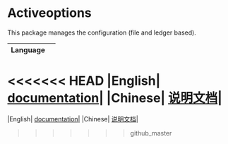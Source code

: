 # Activeoptions

This package manages the configuration (file and ledger based).

|Language| |
|--------|-|
<<<<<<< HEAD
|English| [documentation](https://github.com/activeledger/activeledger/docs/en-gb/configuration.md)|
|Chinese| [说明文档](https://github.com/activeledger/activeledger/docs/zh-cn/configuration.md)|
=======
|English| [documentation](https://github.com/activeledger/activeledger/blob/master/docs//en-gb/configuration.md)|
|Chinese| [说明文档](https://github.com/activeledger/activeledger/blob/master/docs//zh-cn/configuration.md)|
>>>>>>> github_master
